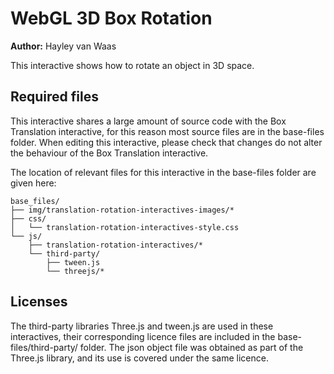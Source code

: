 # WebGL 3D Box Rotation

**Author:** Hayley van Waas

This interactive shows how to rotate an object in 3D space.

## Required files

This interactive shares a large amount of source code with the Box Translation interactive, for this reason most source files are in the base-files folder. When editing this interactive, please check that changes do not alter the behaviour of the Box Translation interactive.

The location of relevant files for this interactive in the base-files folder are given here:

    base_files/
    ├── img/translation-rotation-interactives-images/*
    ├── css/
    │   └── translation-rotation-interactives-style.css
    └── js/
        ├── translation-rotation-interactives/*
        └── third-party/
        	├── tween.js
        	└── threejs/*

## Licenses
The third-party libraries Three.js and tween.js are used in these interactives, their corresponding licence files are included in the base-files/third-party/ folder.
The json object file was obtained as part of the Three.js library, and its use is covered under the same licence.